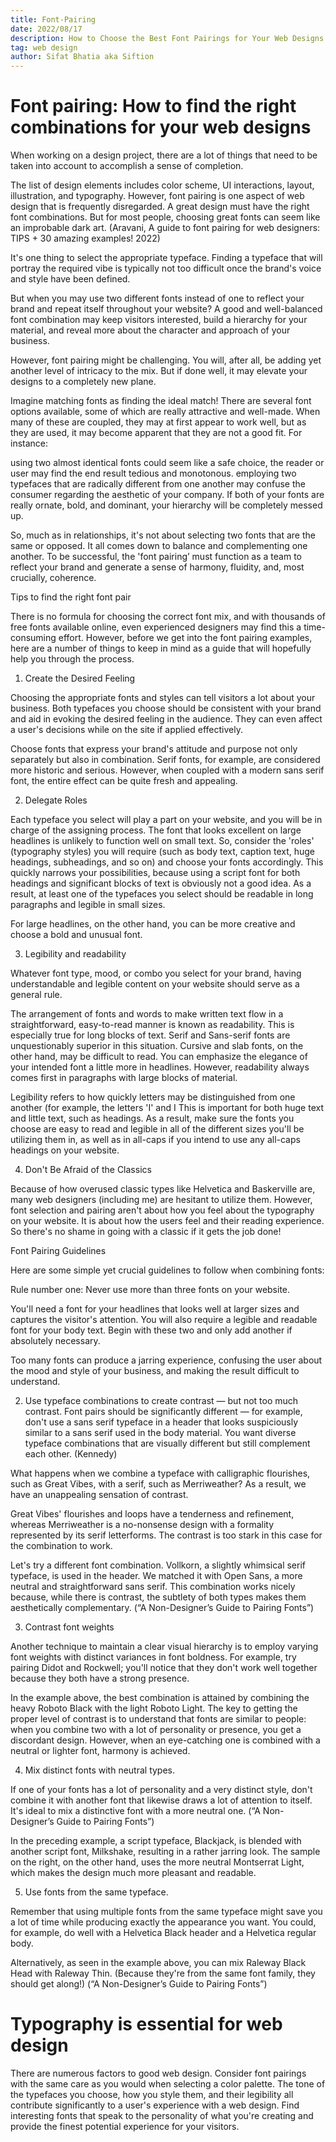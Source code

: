 ```yaml
---
title: Font-Pairing
date: 2022/08/17
description: How to Choose the Best Font Pairings for Your Web Designs.
tag: web design
author: Sifat Bhatia aka Siftion
---
```


# Font pairing: How to find the right combinations for your web designs


When working on a design project, there are a lot of things that need to be taken into account to accomplish a sense of completion.

The list of design elements includes color scheme, UI interactions, layout, illustration, and typography. However, font pairing is one aspect of web design that is frequently disregarded. A great design must have the right font combinations. But for most people, choosing great fonts can seem like an improbable dark art. (Aravani, A guide to font pairing for web designers: TIPS + 30 amazing examples! 2022)

It's one thing to select the appropriate typeface. Finding a typeface that will portray the required vibe is typically not too difficult once the brand's voice and style have been defined.

But when you may use two different fonts instead of one to reflect your brand and repeat itself throughout your website? A good and well-balanced font combination may keep visitors interested, build a hierarchy for your material, and reveal more about the character and approach of your business.

However, font pairing might be challenging. You will, after all, be adding yet another level of intricacy to the mix. But if done well, it may elevate your designs to a completely new plane.

Imagine matching fonts as finding the ideal match! There are several font options available, some of which are really attractive and well-made. When many of these are coupled, they may at first appear to work well, but as they are used, it may become apparent that they are not a good fit. For instance:

using two almost identical fonts could seem like a safe choice, the reader or user may find the end result tedious and monotonous.
employing two typefaces that are radically different from one another may confuse the consumer regarding the aesthetic of your company.
If both of your fonts are really ornate, bold, and dominant, your hierarchy will be completely messed up.

So, much as in relationships, it's not about selecting two fonts that are the same or opposed. It all comes down to balance and complementing one another. To be successful, the 'font pairing’ must function as a team to reflect your brand and generate a sense of harmony, fluidity, and, most crucially, coherence.

Tips to find the right font pair

There is no formula for choosing the correct font mix, and with thousands of free fonts available online, even experienced designers may find this a time-consuming effort. However, before we get into the font pairing examples, here are a number of things to keep in mind as a guide that will hopefully help you through the process.


1. Create the Desired Feeling

Choosing the appropriate fonts and styles can tell visitors a lot about your business. Both typefaces you choose should be consistent with your brand and aid in evoking the desired feeling in the audience. They can even affect a user's decisions while on the site if applied effectively.

Choose fonts that express your brand's attitude and purpose not only separately but also in combination. Serif fonts, for example, are considered more historic and serious. However, when coupled with a modern sans serif font, the entire effect can be quite fresh and appealing.




2. Delegate Roles

Each typeface you select will play a part on your website, and you will be in charge of the assigning process. The font that looks excellent on large headlines is unlikely to function well on small text. So, consider the 'roles' (typography styles) you will require (such as body text, caption text, huge headings, subheadings, and so on) and choose your fonts accordingly.
This quickly narrows your possibilities, because using a script font for both headings and significant blocks of text is obviously not a good idea. As a result, at least one of the typefaces you select should be readable in long paragraphs and legible in small sizes.

For large headlines, on the other hand, you can be more creative and choose a bold and unusual font.

3. Legibility and readability

Whatever font type, mood, or combo you select for your brand, having understandable and legible content on your website should serve as a general rule.

The arrangement of fonts and words to make written text flow in a straightforward, easy-to-read manner is known as readability. This is especially true for long blocks of text. Serif and Sans-serif fonts are unquestionably superior in this situation. Cursive and slab fonts, on the other hand, may be difficult to read. You can emphasize the elegance of your intended font a little more in headlines. However, readability always comes first in paragraphs with large blocks of material.

Legibility refers to how quickly letters may be distinguished from one another (for example, the letters 'I' and I This is important for both huge text and little text, such as headings. As a result, make sure the fonts you choose are easy to read and legible in all of the different sizes you'll be utilizing them in, as well as in all-caps if you intend to use any all-caps headings on your website.


4. Don't Be Afraid of the Classics

Because of how overused classic types like Helvetica and Baskerville are, many web designers (including me) are hesitant to utilize them. However, font selection and pairing aren't about how you feel about the typography on your website. It is about how the users feel and their reading experience. So there's no shame in going with a classic if it gets the job done!

Font Pairing Guidelines

Here are some simple yet crucial guidelines to follow when combining fonts:

Rule number one: Never use more than three fonts on your website.

You'll need a font for your headlines that looks well at larger sizes and captures the visitor's attention. You will also require a legible and readable font for your body text. Begin with these two and only add another if absolutely necessary.

Too many fonts can produce a jarring experience, confusing the user about the mood and style of your business, and making the result difficult to understand.

2. Use typeface combinations to create contrast — but not too much contrast.
Font pairs should be significantly different — for example, don't use a sans serif typeface in a header that looks suspiciously similar to a sans serif used in the body material. You want diverse typeface combinations that are visually different but still complement each other. (Kennedy)


What happens when we combine a typeface with calligraphic flourishes, such as Great Vibes, with a serif, such as Merriweather? As a result, we have an unappealing sensation of contrast. 


Great Vibes' flourishes and loops have a tenderness and refinement, whereas Merriweather is a no-nonsense design with a formality represented by its serif letterforms. The contrast is too stark in this case for the combination to work.

Let's try a different font combination. Vollkorn, a slightly whimsical serif typeface, is used in the header. We matched it with Open Sans, a more neutral and straightforward sans serif. This combination works nicely because, while there is contrast, the subtlety of both types makes them aesthetically complementary. (“A Non-Designer’s Guide to Pairing Fonts”)



3. Contrast font weights

Another technique to maintain a clear visual hierarchy is to employ varying font weights with distinct variances in font boldness. For example, try pairing Didot and Rockwell; you'll notice that they don't work well together because they both have a strong presence.

In the example above, the best combination is attained by combining the heavy Roboto Black with the light Roboto Light. The key to getting the proper level of contrast is to understand that fonts are similar to people: when you combine two with a lot of personality or presence, you get a discordant design. However, when an eye-catching one is combined with a neutral or lighter font, harmony is achieved.

4.  Mix distinct fonts with neutral types.

 If one of your fonts has a lot of personality and a very distinct style, don't combine it with another font that likewise draws a lot of attention to itself. It's ideal to mix a distinctive font with a more neutral one. (“A Non-Designer’s Guide to Pairing Fonts”)



In the preceding example, a script typeface, Blackjack, is blended with another script font, Milkshake, resulting in a rather jarring look. The sample on the right, on the other hand, uses the more neutral Montserrat Light, which makes the design much more pleasant and readable.

5.  Use fonts from the same typeface.

Remember that using multiple fonts from the same typeface might save you a lot of time while producing exactly the appearance you want. You could, for example, do well with a Helvetica Black header and a Helvetica regular body. 


Alternatively, as seen in the example above, you can mix Raleway Black Head with Raleway Thin. (Because they're from the same font family, they should get along!) (“A Non-Designer’s Guide to Pairing Fonts”)


# Typography is essential for web design

There are numerous factors to good web design. Consider font pairings with the same care as you would when selecting a color palette. The tone of the typefaces you choose, how you style them, and their legibility all contribute significantly to a user's experience with a web design. Find interesting fonts that speak to the personality of what you're creating and provide the finest potential experience for your visitors.
